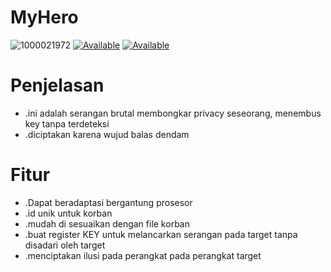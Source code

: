 # MyHero 
![1000021972](https://github.com/user-attachments/assets/33ca0c2b-2b80-47d0-a237-6d427303a5f5)
[![Available](https://img.shields.io/badge/Me:-AXL-red.svg?maxAge=259200)]()
[![Available](https://img.shields.io/badge/DoyouLoveme:-PleaseAnswer-red.svg?maxAge=259200)]()
# Penjelasan 
* .ini adalah serangan brutal membongkar privacy seseorang, menembus key tanpa terdeteksi
* .diciptakan karena wujud balas dendam

# Fitur 
* .Dapat beradaptasi bergantung prosesor
* .id unik untuk korban
* .mudah di sesuaikan dengan file korban
* .buat register KEY untuk melancarkan serangan pada target tanpa disadari oleh target
* .menciptakan ilusi pada perangkat pada perangkat target

